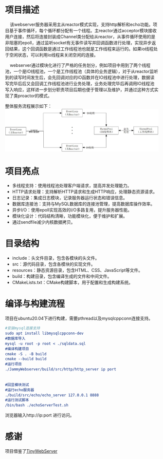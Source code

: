 # 项目描述
&nbsp;&nbsp;&nbsp;&nbsp;该webserver服务器采用主从reactor模式实现，支持http解析和echo功能。项目基于事件循环，每个循环都分配有一个线程。主reactor通过acceptor模块接收用户连接，然后将连接封装成Channel类分配给从reactor，从事件循环使用的是非阻塞的epoll，通过监听socket有无事件读写并回调函数进行处理，实现异步返回结果，这个回调函数是通过工作线程池也就是工作线程来运行的。如果io线程处于空闲状态，可以利用io线程来关闭空闲的连接。

&nbsp;&nbsp;&nbsp;&nbsp;webserver通过模块化进行了严格的任务划分，例如项目中用到了两个线程池，一个是IO线程池，一个是工作线程池（具体的业务逻辑），对于从reactor监听到的读写时间发生后，会先回调对应的IO函数并在IO线程池中进行处理，数据读写完毕后后又会回调工作线程池进行业务处理，业务处理完毕后再调用IO线程池写入响应，这样进一步划分职责项目后期也便于管理以及维护，并通过这种方式实现了类proactor的模式。

整体服务流程展示如下：
![](./JammyWebServer.jpg)

# 项目亮点
- 多线程支持：使用线程池处理客户端请求，提高并发处理能力。
- HTTP请求处理：支持解析HTTP请求和生成HTTP响应，处理静态资源请求。
- 日志记录：集成日志模块，记录服务器运行状态和错误信息。
- 数据库连接池：支持与MySQL数据库的连接池管理，提高数据库操作效率。
- 异步I/O：使用epoll实现高效的I/O多路复用，提升服务器性能。
- 模块化设计：代码结构清晰，功能模块化，便于维护和扩展。
- 通过sendfile减少内核数据拷贝。

# 目录结构
- include：头文件目录，包含各模块的头文件。
- src：源代码目录，包含各模块的实现文件。
- resources：静态资源目录，包含HTML、CSS、JavaScript等文件。
- build：构建目录，包含编译生成的文件和中间文件。
- CMakeLists.txt：CMake构建脚本，用于配置和生成构建系统。

# 编译与构建流程
项目在ubuntu20.04下进行构建，需要pthread以及mysqlcppconn连接支持。
```cmake
#安装mysql连接支持
sudo apt install libmysqlcppconn-dev
#数据库导入
mysql -u root -p root < ./sqldata.sql
#编译构建项目
cmake -S . -B build
cmake --build build
#运行项目
./JammyWebserver/build/src/http/http_server ip port


#回显模块测试
#运行echo服务器
./build/src/echo/echo_server 127.0.0.1 8888
#运行测试脚本
/bin/bash ./echoServerTest.sh
```
浏览器输入http://ip:port 进行访问。

# 感谢
项目借鉴了[TinyWebServer](https://github.com/qinguoyi/TinyWebServer)
